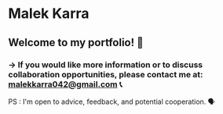 # Malek Karra
## Welcome to my portfolio! 👋

### -> If you would like more information or to discuss collaboration opportunities, please contact me at: malekkarra042@gmail.com 📞

PS : I'm open to advice, feedback, and potential cooperation. 🗣️
